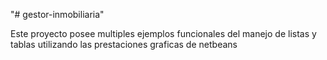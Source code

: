"# gestor-inmobiliaria" 

Este proyecto posee multiples ejemplos funcionales del manejo de listas y tablas utilizando las prestaciones graficas de netbeans
